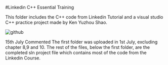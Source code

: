 #Linkedin C++ Essential Training


This folder includes the C++ code from Linkedin Tutorial and a visual studio C++ practice project 
made by Ken Yuzhou Shao.

![github](https://user-images.githubusercontent.com/48657173/124160343-135fea00-da94-11eb-910f-1fd2d039e341.JPG)

15th July Commented
The first folder was uploaded in 1st July, excluding chapter 8,9 and 10.
The rest of the files, below the first folder, are the completed sln project file which contains most of the code from the Linkedin Course. 

